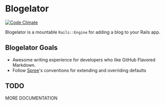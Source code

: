 # Blogelator

[![Code Climate](https://codeclimate.com/github/codelation/blogelator.png)](https://codeclimate.com/github/codelation/blogelator)

Blogelator is a mountable `Rails::Engine` for adding a blog to your Rails app.

## Blogelator Goals

- Awesome writing experience for developers who like GitHub Flavored Markdown.
- Follow [Spree](https://github.com/spree/spree)'s conventions for extending and overriding defaults

## TODO

MORE DOCUMENTATION